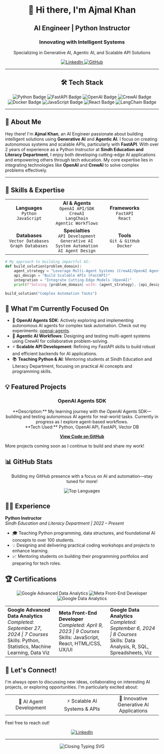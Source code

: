 <div align="center">
  <h1>👋 Hi there, I'm Ajmal Khan</h1>
  <h2>AI Engineer | Python Instructor</h2>
  <h3>Innovating with Intelligent Systems</h3>
  
  <p>Specializing in Generative AI, Agentic AI, and Scalable API Solutions</p>
  
  <div>
    <a href="https://www.linkedin.com/in/ajmal-ai-engineer/">
      <img src="https://img.shields.io/badge/LinkedIn-0077B5?style=for-the-badge&logo=linkedin&logoColor=white" alt="LinkedIn"/>
    </a>
    <a href="https://github.com/Ajmalniz">
      <img src="https://img.shields.io/badge/GitHub-181717?style=for-the-badge&logo=github&logoColor=white" alt="GitHub"/>
    </a>
  </div>
</div>

---

<div align="center">
  <h2>🛠️ Tech Stack</h2>
  
  <img src="https://img.shields.io/badge/Python-3776AB?style=for-the-badge&logo=python&logoColor=white" alt="Python Badge"/>
  <img src="https://img.shields.io/badge/FastAPI-009688?style=for-the-badge&logo=fastapi&logoColor=white" alt="FastAPI Badge"/>
  <img src="https://img.shields.io/badge/OpenAI-412991?style=for-the-badge&logo=openai&logoColor=white" alt="OpenAI Badge"/>
  <img src="https://img.shields.io/badge/CrewAI-FF6B6B?style=for-the-badge&logo=robot&logoColor=white" alt="CrewAI Badge"/>
  <img src="https://img.shields.io/badge/Docker-2496ED?style=for-the-badge&logo=docker&logoColor=white" alt="Docker Badge"/>
  <img src="https://img.shields.io/badge/JavaScript-F7DF1E?style=for-the-badge&logo=javascript&logoColor=black" alt="JavaScript Badge"/>
  <img src="https://img.shields.io/badge/React-61DAFB?style=for-the-badge&logo=react&logoColor=black" alt="React Badge"/>
  <img src="https://img.shields.io/badge/LangChain-00A67E?style=for-the-badge&logo=langchain&logoColor=white" alt="LangChain Badge"/>
</div>

---

## 🚀 About Me

Hey there! I'm **Ajmal Khan**, an AI Engineer passionate about building intelligent solutions using **Generative AI** and **Agentic AI**. I focus on creating autonomous systems and scalable APIs, particularly with **FastAPI**. With over 2 years of experience as a Python Instructor at **Sindh Education and Literacy Department**, I enjoy both developing cutting-edge AI applications and empowering others through tech education. My core expertise lies in integrating technologies like **OpenAI** and **CrewAI** to solve complex problems effectively.

---

## 💪 Skills & Expertise

<div align="center">
  <table>
    <tr>
      <td align="center" width="33%">
        <strong>Languages</strong><br>
        <code>Python</code><br>
        <code>JavaScript</code>
      </td>
      <td align="center" width="33%">
        <strong>AI & Agents</strong><br>
        <code>OpenAI API/SDK</code><br>
        <code>CrewAI</code><br>
        <code>LangChain</code><br>
        <code>Agentic Workflows</code>
      </td>
      <td align="center" width="33%">
        <strong>Frameworks</strong><br>
        <code>FastAPI</code><br>
        <code>React</code>
      </td>
    </tr>
    <tr>
      <td align="center" width="33%">
        <strong>Databases</strong><br>
        <code>Vector Databases</code><br>
        <code>Graph Databases</code>
      </td>
      <td align="center" width="33%">
        <strong>Specialties</strong><br>
        <code>API Development</code><br>
        <code>Generative AI</code><br>
        <code>System Automation</code><br>
        <code>AI Agent Design</code>
      </td>
      <td align="center" width="33%">
        <strong>Tools</strong><br>
        <code>Git & GitHub</code><br>
        <code>Docker</code>
      </td>
    </tr>
  </table>
</div>

```python
# My approach to building impactful AI:
def build_solution(problem_domain):
    agent_strategy = "Leverage Multi-Agent Systems (CrewAI/OpenAI Agents)"
    api_design = "Build Scalable APIs (FastAPI)"
    integration = "Integrate Cutting-Edge Models (OpenAI)"
    print(f"Solving {problem_domain} with: {agent_strategy}, {api_design}, {integration}")

build_solution("Complex Automation Tasks")
```

## 🌱 What I'm Currently Focused On

- 🚀 **OpenAI Agents SDK**: Actively exploring and implementing autonomous AI agents for complex task automation. Check out my experiments: [openai-agents](https://github.com/Ajmalniz/openai-agents).
- 🤖 **Agentic AI Workflows**: Designing and testing multi-agent systems using CrewAI for collaborative problem-solving.
- ⚡ **Scalable API Development**: Refining my FastAPI skills to build robust and efficient backends for AI applications.
- 📚 **Teaching Python & AI**: Mentoring students at Sindh Education and Literacy Department, focusing on practical AI concepts and programming skills.

## 💡 Featured Projects

<div align="center">
  <h3>OpenAI Agents SDK</h3>
  <p>
    **Description:** My learning journey with the OpenAI Agents SDK—building and testing autonomous AI agents for real-world tasks. Currently in progress as I explore agent-based workflows.
    <br>
    **Tech Used:** Python, OpenAI API, FastAPI, Vector DB
  </p>
  <a href="https://github.com/Ajmalniz/openai-agents"><strong>View Code on GitHub</strong></a>
</div>

More projects coming soon as I continue to build and share my work!

## 📊 GitHub Stats

<div align="center">
  <p>Building my GitHub presence with a focus on AI and automation—stay tuned for more!</p>
  
  <img src="https://github-readme-stats.vercel.app/api/top-langs/?username=Ajmalniz&layout=compact&theme=radical" alt="Top Languages"/>
  
</div>

## 👨‍🏫 Experience

**Python Instructor**  
*Sindh Education and Literacy Department | 2022 – Present*  
- 🎓 Teaching Python programming, data structures, and foundational AI concepts to over 100 students.
- 💡 Designing and delivering practical coding workshops and projects to enhance learning.
- 📈 Mentoring students on building their programming portfolios and preparing for tech roles.

## 🏆 Certifications

<div align="center">
  <img src="https://img.shields.io/badge/Coursera-Google_Advanced_Data_Analytics-00A4CC?style=for-the-badge&logo=coursera&logoColor=white" alt="Google Advanced Data Analytics"/>
  <img src="https://img.shields.io/badge/Coursera-Meta_Front--End_Developer-00A4CC?style=for-the-badge&logo=coursera&logoColor=white" alt="Meta Front-End Developer"/>
  <img src="https://img.shields.io/badge/Coursera-Google_Data_Analytics-00A4CC?style=for-the-badge&logo=coursera&logoColor=white" alt="Google Data Analytics"/>
</div>

<div align="center">
  <table>
    <tr>
      <td width="33%">
        <strong>Google Advanced Data Analytics</strong><br>
        <em>Completed: September 27, 2024 | 7 Courses</em><br>
        Skills: Python, Statistics, Machine Learning, Data Viz
      </td>
      <td width="33%">
        <strong>Meta Front-End Developer</strong><br>
        <em>Completed: April 9, 2023 | 9 Courses</em><br>
        Skills: JavaScript, React, HTML/CSS, UX/UI
      </td>
      <td width="33%">
        <strong>Google Data Analytics</strong><br>
        <em>Completed: September 6, 2024 | 8 Courses</em><br>
        Skills: Data Analysis, R, SQL, Spreadsheets, Viz
      </td>
    </tr>
  </table>
</div>

## 🤝 Let's Connect!

I'm always open to discussing new ideas, collaborating on interesting AI projects, or exploring opportunities. I'm particularly excited about:

<div align="center">
  <table>
    <tr>
      <td align="center" width="33%">🤖 AI Agent Development</td>
      <td align="center" width="33%">⚡ Scalable AI Systems & APIs</td>
      <td align="center" width="33%">🎨 Innovative Generative AI Applications</td>
    </tr>
  </table>
</div>

Feel free to reach out!

<div align="center">
  <a href="https://www.linkedin.com/in/ajmal-ai-engineer/">
    <img src="https://img.shields.io/badge/Connect_on_LinkedIn-0077B5?style=for-the-badge&logo=linkedin&logoColor=white" alt="LinkedIn"/>
  </a>
</div>

---

<div align="center">
  <img src="https://readme-typing-svg.herokuapp.com?font=Fira+Code&weight=600&size=20&duration=3000&pause=1000&color=2D7FF9&center=true&vCenter=true&width=600&lines=Always+learning%2C+always+building%2C+always+innovating.;Let's+create+impactful+AI+together!" alt="Closing Typing SVG" />
</div>
